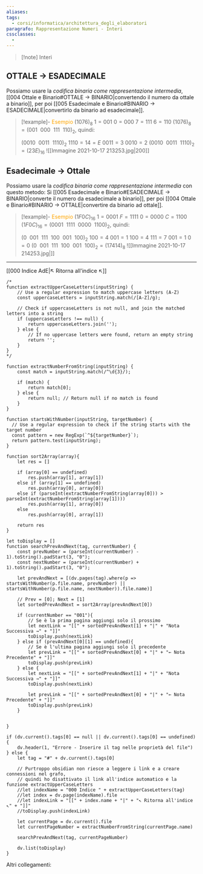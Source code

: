 ```yaml
---
aliases: 
tags:
  - corsi/informatica/architettura_degli_elaboratori
paragrafo: Rappresentazione Numeri - Interi
cssclasses:
  - 
---
```

> [!note] Interi

## OTTALE → ESADECIMALE

Possiamo usare la *codifica binaria come rappresentazione intermedia*, [[004 Ottale e Binario#OTTALE → BINARIO|convertendo il numero da ottale a binario]], per poi [[005 Esadecimale e Binario#BINARIO → ESADECIMALE|convertirlo da binario ad esadecimale]].

> [!example]- <font color="orange">Esempio</font>
>$(1076)_{8}$
>$1 = 001$
>$0 = 000$ 
>$7 = 111$
>$6 = 110$
>$(1076)_{8} = (001\>\>000\>\>111\>\>110)_2$, quindi:
>
>$(0010\>\>0011\>\>1110)_2$
>$1110 = 14 = E$
>$0011 = 3$
>$0010 = 2$
>$(0010\>\>0011\>\>1110)_2 = (23E)_{16}$
>![[Immagine 2021-10-17 213253.jpg|200]]

## Esadecimale → Ottale

Possiamo usare la *codifica binaria come rappresentazione intermedia* con questo metodo:
Si [[005 Esadecimale e Binario#ESADECIMALE → BINARIO|converte il numero da esadecimale a binario]], per poi [[004 Ottale e Binario#BINARIO → OTTALE|convertire da binario ad ottale]].

> [!example]- <font color="orange">Esempio</font>
>$(1F0C)_{16}$
>$1 = 0001$
>$F = 1111$ 
>$0 = 0000$
>$C = 1100$
>$(1F0C)_{16} = (0001\>\>1111\>\>0000\>\>1100)_2$, quindi:
>
>$(0\>\>001\>\>111\>\>100\>\>001\>\>100)_2$
>$100 = 4$
>$001 = 1$
>$100 = 4$
>$111 = 7$
>$001 = 1$
>$0 = 0$
>$(0\>\>001\>\>111\>\>100\>\>001\>\>100)_2 = (17414)_{8}$
>![[Immagine 2021-10-17 214253.jpg|]]

___
[[000 Indice AdE|↖ Ritorna all'indice ↖]]

```dataviewjs
/*
function extractUpperCaseLetters(inputString) {
	// Use a regular expression to match uppercase letters (A-Z)
	const uppercaseLetters = inputString.match(/[A-Z]/g);
	
	// Check if uppercaseLetters is not null, and join the matched letters into a string
	if (uppercaseLetters !== null) {
		return uppercaseLetters.join('');
	} else {
	    // If no uppercase letters were found, return an empty string
	    return '';
	}
}
*/

function extractNumberFromString(inputString) {
	const match = inputString.match(/^\d{3}/);
	
	if (match) {
		return match[0];
	} else {
		return null; // Return null if no match is found
	}
}

function startsWithNumber(inputString, targetNumber) {
  // Use a regular expression to check if the string starts with the target number
  const pattern = new RegExp(`^${targetNumber}`);
  return pattern.test(inputString);
}

function sort2Array(array){
	let res = []
	
	if (array[0] == undefined)
		res.push(array[1], array[1])
	else if (array[1] == undefined)
		res.push(array[0], array[0])
	else if (parseInt(extractNumberFromString(array[0])) > parseInt(extractNumberFromString(array[1])))
		res.push(array[1], array[0])
	else
		res.push(array[0], array[1])
	
	return res
}

let toDisplay = []
function searchPrevAndNext(tag, currentNumber) {
	const prevNumber = (parseInt(currentNumber) - 1).toString().padStart(3, "0");
	const nextNumber = (parseInt(currentNumber) + 1).toString().padStart(3, "0");
	
	let prevAndNext = [(dv.pages(tag).where(p => startsWithNumber(p.file.name, prevNumber) || startsWithNumber(p.file.name, nextNumber)).file.name)]
	
	// Prev = [0]; Next = [1]
	let sortedPrevAndNext = sort2Array(prevAndNext[0])
	
	if (currentNumber == "001"){ 
		// Se è la prima pagina aggiungi solo il prossimo
		let nextLink = "[[" + sortedPrevAndNext[1] + "|" + "Nota Successiva →" + "]]"
		toDisplay.push(nextLink)
	} else if (prevAndNext[0][1] == undefined){
		// Se è l'ultima pagina aggiungi solo il precedente
		let prevLink = "[[" + sortedPrevAndNext[0] + "|" + "← Nota Precedente" + "]]"
		toDisplay.push(prevLink)
	} else {
		let nextLink = "[[" + sortedPrevAndNext[1] + "|" + "Nota Successiva →" + "]]"
		toDisplay.push(nextLink)
		
		let prevLink = "[[" + sortedPrevAndNext[0] + "|" + "← Nota Precedente" + "]]"
		toDisplay.push(prevLink)
	}
	
	
}

if (dv.current().tags[0] == null || dv.current().tags[0] == undefined){
	dv.header(1, "Errore - Inserire il tag nelle proprietà del file")
} else {
	let tag = "#" + dv.current().tags[0]

	// Purtroppo obsidian non riesce a leggere i link e a creare connessioni nel grafo,
	// quindi ho disattivato il link all'indice automatico e la funzione extractUpperCaseLetters
	//let indexName = "000 Indice " + extractUpperCaseLetters(tag)
	//let index = dv.page(indexName).file
	//let indexLink = "[[" + index.name + "|" + "↖ Ritorna all'indice ↖" + "]]"
	//toDisplay.push(indexLink)
	
	let currentPage = dv.current().file
	let currentPageNumber = extractNumberFromString(currentPage.name)
	
	searchPrevAndNext(tag, currentPageNumber)
	
	dv.list(toDisplay)
}
```

Altri collegamenti: 